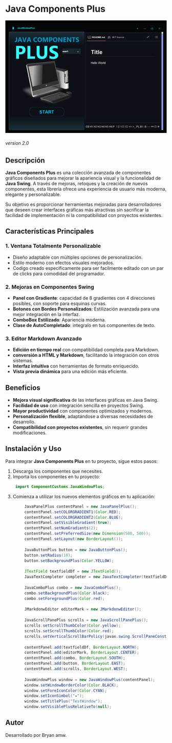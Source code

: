 # Java Components Plus
![Java Components Plus](src/resources/JavaComponentImage.png)
###### version 2.0
## Descripción
**Java Components Plus** es una colección avanzada de componentes gráficos diseñados para mejorar la apariencia visual y la funcionalidad de **Java Swing**. A través de mejoras, retoques y la creación de nuevos componentes, esta librería ofrece una experiencia de usuario más moderna, elegante y personalizable.

Su objetivo es proporcionar herramientas mejoradas para desarrolladores que deseen crear interfaces gráficas más atractivas sin sacrificar la facilidad de implementación ni la compatibilidad con proyectos existentes.

## Características Principales

### 1. **Ventana Totalmente Personalizable**
- Diseño adaptable con múltiples opciones de personalización.
- Estilo moderno con efectos visuales mejorados.
- Codigo creado especificamente para ser facilmente editado con un par de clicks para comodidad del programador.

### 2. **Mejoras en Componentes Swing**
- **Panel con Gradiente**: capacidad de 8 gradientes con 4 direcciones posibles, con soporte para esquinas curvas.
- **Botones con Bordes Personalizados**: Estilización avanzada para una mejor integración en la interfaz.
- **ComboBox Estilizado**: Apariencia moderna.
- **Clase de AutoCompletado**: integralo en tus componentes de texto. 

### 3. **Editor Markdown Avanzado**
- **Edición en tiempo real** con compatibilidad completa para Markdown.
- **conversión a HTML y Markdown**, facilitando la integración con otros sistemas.
- **Interfaz intuitiva** con herramientas de formato enriquecido.
- **Vista previa dinámica** para una edición más eficiente.

## Beneficios
- **Mejora visual significativa** de las interfaces gráficas en Java Swing.
- **Facilidad de uso** con integración sencilla en proyectos Swing.
- **Mayor productividad** con componentes optimizados y modernos.
- **Personalización flexible**, adaptándose a diversas necesidades de desarrollo.
- **Compatibilidad con proyectos existentes**, sin requerir grandes modificaciones.

## Instalación y Uso
Para integrar **Java Components Plus** en tu proyecto, sigue estos pasos:

1. Descarga los componentes que necesites.
3. Importa los componentes en tu proyecto:
   ```java
    import ComponentCustoms.JavaWindowPlus;
   ```
4. Comienza a utilizar los nuevos elementos gráficos en tu aplicación:
   ```java
        JavaPanelPlus contentPanel = new JavaPanelPlus();
        contentPanel.setCOLORGRADIENT1(Color.RED);
        contentPanel.setCOLORGRADIENT2(Color.BLUE);
        contentPanel.setVisibleGradient(true);
        contentPanel.setNumGradients(2);
        contentPanel.setPreferredSize(new Dimension(500, 500));
        contentPanel.setLayout(new BorderLayout());

        JavaButtonPlus button = new JavaButtonPlus();
        button.setRadius(10);
        button.setBackgroundPlus(Color.YELLOW);

        JTextField textfieldDf = new JTextField();
        JavaTextCompleter completer = new JavaTextCompleter(textfieldDf, false, "Manzana, Mango, Mandarina");

        JavaComboPlus combo = new JavaComboPlus();
        combo.setBackgroundPlus(Color.black);
        combo.setForegroundPlus(Color.red);

        JMarkdonwEditor editorMark = new JMarkdonwEditor();

        JavaScrollPanePlus scrolls = new JavaScrollPanePlus();
        scrolls.setScrollThumbColor(Color.yellow);
        scrolls.setScrollThumbColor(Color.red);
        scrolls.setVerticalScrollBarPolicy(javax.swing.ScrollPaneConstants.VERTICAL_SCROLLBAR_ALWAYS);
        
        contentPanel.add(textfieldDf, BorderLayout.NORTH);
        contentPanel.add(editorMark, BorderLayout.CENTER);
        contentPanel.add(combo, BorderLayout.SOUTH);
        contentPanel.add(button, BorderLayout.EAST);
        contentPanel.add(scrolls, BorderLayout.WEST);

        JavaWindowPlus window = new JavaWindowPlus(contentPanel);
        window.setWindowBorderColor(Color.BLACK);
        window.setForeIconColor(Color.CYAN);
        window.setIconSimbol("★");
        window.setTitlePlus("TestWindow");
        window.setVisiblePlusRelativeTo(null);
   ```

## Autor
Desarrollado por Bryan amw.
